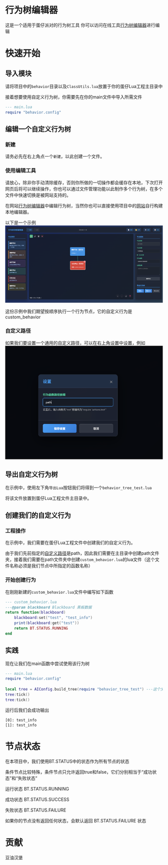 # 行为树编辑器
这是一个适用于蛋仔派对的行为树工具
你可以访问在线工具[行为树编辑器](http://www.eggycode.com/behavior)进行编辑

# 快速开始
## 导入模块
请将项目中的`behavior`目录以及`ClassUtils.lua`放置于你的蛋仔Lua工程主目录中

接着想要使用自定义行为树，你需要先在你的main文件中导入所需文件
```lua
--- main.lua
require "behavior.config"
```

## 编辑一个自定义行为树
### 新建
请务必先在右上角点一个`新建`，以此创建一个文件。

### 使用编辑工具
请放心，除非你手动清除缓存，否则你所做的一切操作都会缓存在本地，下次打开网页后将可以继续操作，你也可以通过文件管理功能以此制作多个行为树，在多个文件中快速切换是被网站支持的。

在网站[行为树编辑器](http://www.eggycode.com/behavior)中编辑行为树，当然你也可以直接使用项目中的[网站](./behavior_web/index.html)自行构建本地编辑器。

以下是一个示例
![示例图片](./EXAMPLES/main.png)

这份示例中我们期望按顺序执行一个行为节点，它的自定义行为是custom_behavior

### 自定义路径
如果我们要设置一个通用的自定义路径，可以在右上角设置中设置，例如
![示例图片](./EXAMPLES/setting.png)

## 导出自定义行为树

在示例中，使用左下角`导出Lua`按钮我们将得到一个`behavior_tree_test.lua`

将该文件放置到蛋仔Lua工程文件主目录中。

## 创建我们的自定义行为

### 工程操作
在示例中，我们需要在蛋仔Lua工程文件中创建我们的自定义行为。

由于我们先前指定的[自定义路径](#自定义路径)是path，因此我们需要在主目录中创建path文件夹，接着我们需要在path文件夹中创建`custom_behavior.lua`的lua文件（这个文件名称必须是我们节点中所指定的函数名称）

### 开始创建行为
在刚刚新建的`custom_behavior.lua`文件中编写如下函数
```lua
--- custom_behavior.lua
---@param blackboard Blackboard 黑板数据
return function(blackboard)
    blackboard:set("test", "test_info")
    print(blackboard:get("test"))
    return BT.STATUS.RUNNING
end
```

## 实践
现在让我们在main函数中尝试使用该行为树

```lua
--- main.lua
require "behavior.config"

local tree = AIConfig.build_tree(require "behavior_tree_test") ---这个文件是我们先前导出的文件
tree:tick()
tree:tick()
```

运行后我们会成功输出
```
[0]: test_info
[1]: test_info
```

# 节点状态

在本项目中，我们使用BT.STATUS中的状态作为所有节点的状态

条件节点比较特殊，条件节点只允许返回true和false，它们分别相当于“成功状态”和“失败状态”


运行状态 BT.STATUS.RUNNING

成功状态 BT.STATUS.SUCCESS

失败状态 BT.STATUS.FAILURE


如果你的节点没有返回任何状态，会默认返回 BT.STATUS.FAILURE 状态

# 贡献

豆油汉堡